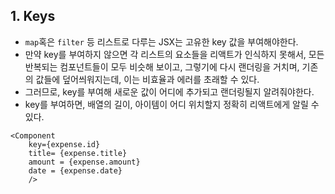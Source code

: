 ## 1. Keys

- `map`혹은 `filter` 등 리스트로 다루는 JSX는 고유한 key 값을 부여해야한다.
- 만약 key를 부여하지 않으면 각 리스트의 요소들을 리액트가 인식하지 못해서, 모든 반복되는 컴포넌트들이 모두 비슷해 보이고, 그렇기에 다시 랜더링을 거치며, 기존의 값들에 덮어씌워지는데, 이는 비효율과 에러를 초래할 수 있다.
- 그러므로, key를 부여해 새로운 값이 어디에 추가되고 랜더링될지 알려줘야한다.
- key를 부여하면, 배열의 길이, 아이템이 어디 위치할지 정확히 리액트에게 알릴 수 있다.


```react
<Component
    key={expense.id}
    title= {expense.title}
    amount = {expense.amount}
    date = {expense.date}
    />
```

